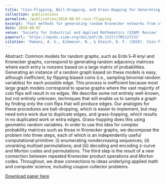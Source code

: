 ```yaml
---
title: "Coin-Flipping, Ball-Dropping, and Grass-Hopping for Generating Random Graphs from Matrices of Edge Probabilities"
collection: publications
permalink: /publication/2019-08-07-coin-flipping
excerpt: 'Fast methods for generating random Kronecker networks from stochastic adjacency matrices.'
date: 2019-08-07
venue: 'Society for Industrial and Applied Mathematics (SIAM) Review'
paperurl: 'https://epubs.siam.org/doi/pdf/10.1137/17M1127132'
citation: 'Ramani, A. S., Eikmeier, N., & Gleich, D. F. (2019). Coin-flipping, ball-dropping, and grass-hopping for generating random graphs from matrices of edge probabilities. <i>SIAM Review</i>, 61(3), 549-595.'
---
```

Abstract: Common models for random graphs, such as Erdo ̋s–R ́enyi and Kronecker graphs, correspond to generating random adjacency matrices where each entry is nonzero based on a large matrix of probabilities. Generating an instance of a random graph based on these models is easy, although inefficient, by flipping biased coins (i.e., sampling binomial random variables) for each possible edge. This process is inefficient because most large graph models correspond to sparse graphs where the vast majority of coin flips will result in no edges. We describe some not entirely well-known, but not entirely unknown, techniques that will enable us to sample a graph by finding only the coin flips that will produce edges. Our analogies for these procedures are ball-dropping, which is easier to implement, but may need extra work due to duplicate edges, and grass-hopping, which results in no duplicated work or extra edges. Grass-hopping does this using geometric random variables. In order to use this idea for complex probability matrices such as those in Kronecker graphs, we decompose the problem into three steps, each of which is an independently useful computational primitive: (i) enumerating nondecreasing sequences; (ii) unranking multiset permutations; and (iii) decoding and encoding z-curve and Morton codes and permutations. The third step is the result of a new connection between repeated Kronecker product operations and Morton codes. Throughout, we draw connections to ideas underlying applied math and computer science, including coupon collector problems.

[Download paper here](https://arjunramani3.github.io/files/2019-08-07-coin-flipping.pdf)


